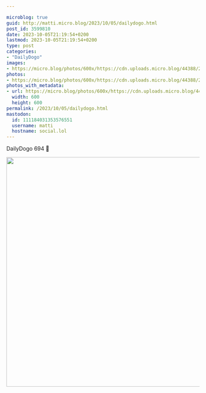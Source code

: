 ```yaml
---

microblog: true
guid: http://matti.micro.blog/2023/10/05/dailydogo.html
post_id: 3599810
date: 2023-10-05T21:19:54+0200
lastmod: 2023-10-05T21:19:54+0200
type: post
categories:
- "DailyDogo"
images:
- https://micro.blog/photos/600x/https://cdn.uploads.micro.blog/44388/2023/7686395b646e424d977e07558dfc1e27.jpg
photos:
- https://micro.blog/photos/600x/https://cdn.uploads.micro.blog/44388/2023/7686395b646e424d977e07558dfc1e27.jpg
photos_with_metadata:
- url: https://micro.blog/photos/600x/https://cdn.uploads.micro.blog/44388/2023/7686395b646e424d977e07558dfc1e27.jpg
  width: 600
  height: 600
permalink: /2023/10/05/dailydogo.html
mastodon:
  id: 111184031353576551
  username: matti
  hostname: social.lol
---
```

DailyDogo 694 🐶

<img src="https://micro.blog/photos/600x/https://blog.martin-haehnel.de/uploads/2023/7686395b646e424d977e07558dfc1e27.jpg" width="600" height="600" alt="" />
